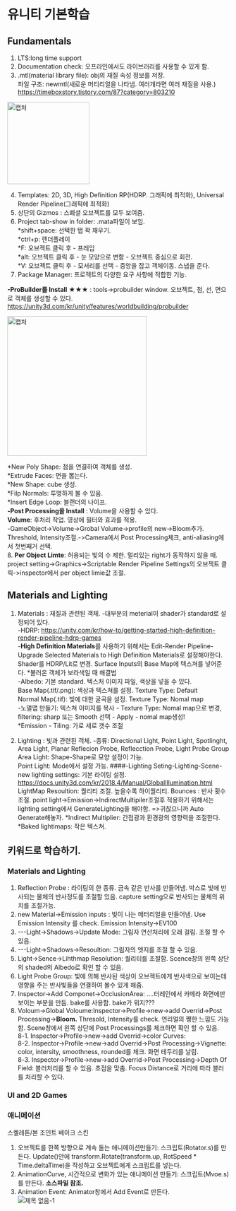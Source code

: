 # 유니티 기본학습


## Fundamentals
 1. LTS:long time support	   
 2. Documentation check: 오프라인에서도 라이브러리를 사용할 수 있게 함.   
 3. .mtl(material library file): obj의 재질 속성 정보를 저장.    
파일 구조:  newmtl(새로운 머티리얼을 나타냄. 여러개라면 여러 재질을 사용.) https://timeboxstory.tistory.com/87?category=803210

<img width="186" alt="캡처" src="https://user-images.githubusercontent.com/48555909/125397034-58671300-e3e8-11eb-8bd5-2f01bc6b3e8f.PNG">

 4. Templates: 2D, 3D, High Definition RP(HDRP. 그래픽에 최적화), Universal Render Pipeline(그래픽에 최적화)   
 5. 상단의 Gizmos : 스폐셜 오브젝트를 모두 보여줌.   
 6. Project tab-show in folder: .mata파일이 보임.   
*shift+space: 선택한 탭 꽉 채우기.   
*ctrl+p: 렌더플레이   
*F: 오브젝트 클릭 후 - 프레임   
*alt: 오브젝트 클릭 후 - 눈 모양으로 변함 - 오브젝트 중심으로 회전.   
*V: 오브젝트 클릭 후 - 모서리를 선택 - 중앙을 잡고 객체이동. 스냅을 준다.   
 7. Package Manager: 프로젝트의 다양한 요구 사항에 적합한 기능.

 **-ProBuilder를 Install** ★★★ : tools->probuilder window. 오브젝트, 점, 선, 면으로 객체를 생성할 수 있다. https://unity3d.com/kr/unity/features/worldbuilding/probuilder 

<img width="316" alt="캡처" src="https://user-images.githubusercontent.com/48555909/125590978-96e1214c-cc34-40a9-9982-286bd755a6f3.PNG">

*New Poly Shape: 점을 연결하여 객체를 생성.   
*Extrude Faces: 면을 뽑는다.   
*New Shape: cube 생성.   
*Filp Normals: 투명하게 볼 수 있음.   
*Insert Edge Loop: 블랜더의 나이프.      
**-Post Processing을 Install** : Volume을 사용할 수 있다.   
**Volume**: 후처리 작업. 영상에 필터와 효과를 적용.    
-GameObject->Volume->Grobal Volume->profile의 new->Bloom추가. Threshold, Intensity조절.->Camera에서  Post Processing체크, anti-aliasing에서 첫번째거 선택.   
 8. **Per Object Limte**: 허용되는 빛의 수 제한. 멀리있는 right가 동작하지 않을 때. project setting->Graphics->Scriptable Render Pipeline Settings의 오브젝트 클릭->inspector에서 per object limie값 조절.   

## Materials and Lighting   
 1. Materials : 재질과 관련된 객체. 
-대부분의 meterial이 shader가 standard로 설정되어 있다.   
-HDRP: https://unity.com/kr/how-to/getting-started-high-definition-render-pipeline-hdrp-games   
-**High Definition Materials**를 사용하기 위해서는 Edit-Render Pipeline-Upgrade Selected Materials to High Definition Materials로 설정해야한다. Shader를 HDRP/Lit로 변경. Surface Inputs의 Base Map에 텍스쳐를 넣어준다.   *불러온 객체가 보라색일 때 해결법   
-Albedo: 기본 standard. 텍스처 이미지 파일, 색상을 넣을 수 있다.   
 Base Map(.tif/.png): 색상과 텍스쳐를 설정. Texture Type: Defauit   
 Normal Map(.tif): 빛에 대한 굴곡을 설정. Texture Type: Nomal map   
-노멀맵 만들기: 텍스쳐 이미지를 복사 - Texture Type: Nomal map으로 변경, filtering: sharp 또는 Smooth 선택 - Apply - nomal map생성!      
*Emission - Tiling: 가로 세로 갯수 조절

 2. Lighting : 빛과 관련된 객체.
-종류: Directional Light, Point Light, Spotlinght, Area Light, Planar Reflecion Probe, Reflecction Probe, Light Probe Group   
 Area Light: Shape-Shape로 모양 설정이 가능.   
 Point Light: Mode에서 설정 가능. 
####-Lighting Seting-Lighting-Scene-new lighting settings: 기본 라이팅 설정. https://docs.unity3d.com/kr/2018.4/Manual/GlobalIllumination.html   
 LightMap Resoultion: 퀄리티 조절. 높을수록 하이퀄리티.
 Bounces : 반사 횟수 조절.
 point light->Emission->IndirectMultipiler조절후 적용하기 위해서는 lighting setting에서 GenerateLighting을 해야함. =>귀찮으니까 Auto Generate해놓자.
*Indirect Multiplier: 간접광과 환경광의 영향력을 조절한다.   
*Baked lightimaps: 작은 텍스쳐.   


## 키워드로 학습하기.   
### Materials and Lighting   
1. Reflection Probe : 라이팅의 한 종류. 금속 같은 반사를 만들어냄. 박스로 빛에 반사되는 물체의 반사정도를 조절할 있음. capture setting으로 반사되는 물체의 위치를 조절가능.   
2. new Material->Emission inputs : 빛이 나는 메터리얼을 만들어냄. Use Emission Intensity 를 check. Emission Intensity->EV100 
3. ---Light->Shadows->Update Mode: 그림자 연산처리에 오래 걸림. 조절 할 수있음.
4. ---Light->Shadows->Resoultion: 그림자의 엣지를 조절 할 수 있음.
5. Light->Sence->Lihthmap Resolution: 퀄리티를 조절함. Scence창의 왼쪽 상단의 shaded의 Albedo로 확인 할 수 있음.
6. Light Probe Group: 빛에 의해 반사된 색상이 오브젝트에게 반사색으로 보이는데 영향을 주는 반사빛들을 연결하여 볼수 있게 해줌.
7. Inspector->Add Componet->OcclusionArea: ....터레인에서 카메라 화면에만 보이는 부분을 만듬. bake를 사용함. bake가 뭐지???   
8. Voloum->Global Voloume:Inspector->Profile->new->add Overrid->Post Processing->**Bloom.** Thresold, Intensity를 check. 언리얼의 쨍한 느낌도 가능함. Scene창에서 왼쪽 상단에 Post Processings를 체크하면 확인 할 수 있음.   
8-1. Inspector->Profile->new->add Overrid->color Curves:   
8-2. Inspector->Profile->new->add Overrid->Post Processing->Vignette: color, intersity, smoothness, rounded를 체크. 화면 테두리를 날림.   
8-3. Inspector->Profile->new->add Overrid->Post Processing->Depth Of Field: 블러처리를 할 수 있음. 초점을 맞춤. Focus Distance로 거리에 따라 블러를 처리할 수 있다.   
### UI and 2D Games

### 애니메이션
스켈레톤/본
조인트
베이크
스킨

1. 오브젝트를 한쪽 방향으로 계속 돌는 애니메이션만들기: 스크립트(Rotator.s)를 만든다. Update()안에 transform.Rotate(transform.up, RotSpeed * Time.deltaTime)을 작성하고 오브젝트에게 스크립트를 넣는다.   
2. AnimationCurve, 시간적으로 변화가 있는 애니메이션 만들기: 스크립트(Mvoe.s)를 만든다. **소스파일 참조.**   
3. Animation Event: Animator창에서 Add Event로 만든다.   
![제목 없음-1](https://user-images.githubusercontent.com/48555909/130547635-8f77c069-a6ee-4c06-9ec6-ec4760b4a4c1.png)


